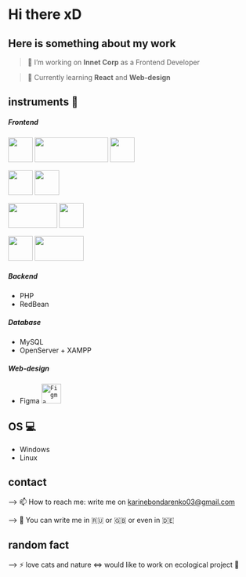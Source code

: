 # Hi there xD

## Here is something about my work

>🔭 I’m working on **Innet Corp** as a Frontend Developer

> 🌱 Currently learning **React** and **Web-design**


## instruments :construction:
<!-- [![Top Langs](https://github-readme-stats.vercel.app/api/top-langs/?username=LivingTribunal18&layout=compact)](https://github.com/anuraghazra/github-readme-stats)
 -->
##### Frontend
<img src="https://upload.wikimedia.org/wikipedia/commons/thumb/9/99/Unofficial_JavaScript_logo_2.svg/1200px-Unofficial_JavaScript_logo_2.svg.png" width="50px" height="50px" />     <img src="https://www.jsexpert.net/wp-content/uploads/2016/12/jquery.png" height="50px" width="150px" /> <img src="https://upload.wikimedia.org/wikipedia/commons/thumb/a/a7/React-icon.svg/1200px-React-icon.svg.png" height="50px" />

<img src="https://upload.wikimedia.org/wikipedia/commons/thumb/6/61/HTML5_logo_and_wordmark.svg/1024px-HTML5_logo_and_wordmark.svg.png" width="50px" height="50px" /> <img src="https://upload.wikimedia.org/wikipedia/commons/thumb/d/d5/CSS3_logo_and_wordmark.svg/800px-CSS3_logo_and_wordmark.svg.png" width="50px" height="50px" /> 

<img width="100px" height="50px" src="https://upload.wikimedia.org/wikipedia/commons/thumb/9/96/Sass_Logo_Color.svg/1280px-Sass_Logo_Color.svg.png" /> <img src="https://stepansuvorov.com/blog/wp-content/uploads/2016/05/gulp-2x.png" height="50px" />

<img src="https://upload.wikimedia.org/wikipedia/commons/thumb/b/b2/Bootstrap_logo.svg/1280px-Bootstrap_logo.svg.png" height="50px" width="50px" /> <img src="https://hsto.org/getpro/habr/upload_files/347/9c7/408/3479c7408b480f8e2a02bfb118faad3d.png" height="50px" width="100px" />

##### Backend
- PHP 
- RedBean

##### Database
- MySQL 
- OpenServer + XAMPP 

##### Web-design
- Figma <code><img alt="Figma" width="40px" height="40px" src="https://cdn.worldvectorlogo.com/logos/figma-1.svg" /></code>


## OS :computer:
- Windows
- Linux


## contact
--> 📫 How to reach me: write me on karinebondarenko03@gmail.com

--> :round_pushpin: You can write me in  :ru:  or  :gb:  or  even in  :de:


## random fact
--> ⚡ love cats and nature <=> would like to work on ecological project :evergreen_tree:

